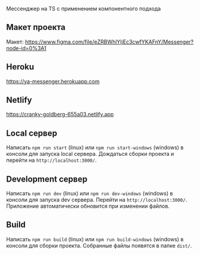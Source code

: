 Мессенджер на TS с применением компонентного подхода

## Макет проекта

Макет: https://www.figma.com/file/eZRBWhlYIjEc3cwfYKAFnY/Messenger?node-id=0%3A1

## Heroku

https://ya-messenger.herokuapp.com

## Netlify

https://cranky-goldberg-655a03.netlify.app

## Local сервер

Написать `npm run start` (linux) или `npm run start-windows` (windows) в консоли для запуска local сервера. Дождаться сборки проекта и перейти на `http://localhost:3000/`.

## Development сервер

Написать `npm run dev` (linux) или `npm run dev-windows` (windows) в консоли для запуска dev сервера. Перейти на `http://localhost:3000/`. Приложение автоматически обновится при изменении файлов.

## Build

Написать `npm run build` (linux) или `npm run build-windows` (windows) в консоли для сборки проекта. Собранные файлы появятся в папке `dist/`.